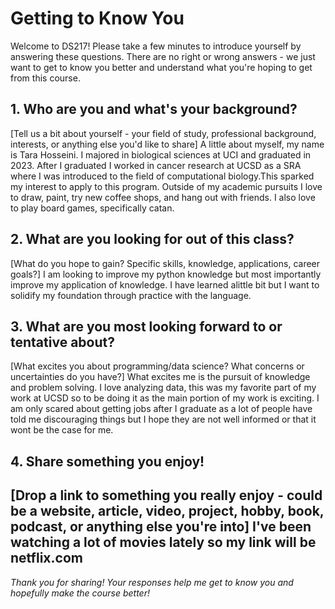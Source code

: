 # Getting to Know You

Welcome to DS217! Please take a few minutes to introduce yourself by answering these questions. There are no right or wrong answers - we just want to get to know you better and understand what you're hoping to get from this course.

## 1. Who are you and what's your background?
[Tell us a bit about yourself - your field of study, professional background, interests, or anything else you'd like to share]
A little about myself, my name is Tara Hosseini. I majored in biological sciences at UCI and graduated in 2023. After I graduated I worked in cancer research at UCSD as a SRA where I was introduced to the field of computational biology.This sparked my interest to apply to this program. Outside of my academic pursuits I love to draw, paint, try new coffee shops, and hang out with friends. I also love to play board games, specifically catan. 

## 2. What are you looking for out of this class?
[What do you hope to gain? Specific skills, knowledge, applications, career goals?]
I am looking to improve my python knowledge but most importantly improve my application of knowledge. I have learned alittle bit but I want to solidify my foundation through practice with the language. 

## 3. What are you most looking forward to or tentative about?
[What excites you about programming/data science? What concerns or uncertainties do you have?]
What excites me is the pursuit of knowledge and problem solving. I love analyzing data, this was my favorite part of my work at UCSD so to be doing it as the main portion of my work is exciting. I am only scared about getting jobs after I graduate as a lot of people have told me discouraging things but I hope they are not well informed or that it wont be the case for me. 
## 4. Share something you enjoy!
[Drop a link to something you really enjoy - could be a website, article, video, project, hobby, book, podcast, or anything else you're into]
I've been watching a lot of movies lately so my link will be netflix.com
---

*Thank you for sharing! Your responses help me get to know you and hopefully make the course better!*
